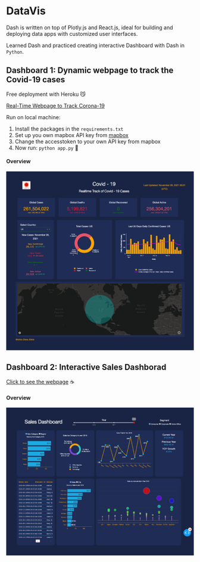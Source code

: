 # DataVis

Dash is written on top of Plotly.js and React.js, ideal for building and deploying data apps with customized user interfaces. 

Learned Dash and practiced creating interactive Dashboard with Dash in `Python`. 

## Dashboard 1: Dynamic webpage to track the Covid-19 cases
Free deployment with Heroku 😼

[Real-Time Webpage to Track Corona-19](https://covidtrackdashboard.herokuapp.com)

Run on local machine:
1. Install the packages in the `requirements.txt`
2. Set up you own mapbox API key from [mapbox](https://www.mapbox.com/)
3. Change the accesstoken to your own API key from mapbox
4. Now run: `python app.py` 👊 

#### Overview
![image](images/covidtrackdashboard.png)

## Dashboard 2: Interactive Sales Dashborad 

[Click to see the webpage](https://git.heroku.com/salesdashboardsales.git) ☕ 

#### Overview
![image](images/salesdashboard.png)
